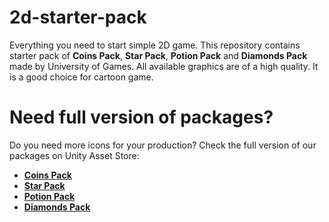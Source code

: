 # 2d-starter-pack
Everything you need to start simple 2D game. This repository contains starter pack of <b>Coins Pack</b>, <b>Star Pack</b>, <b>Potion Pack</b> and <b>Diamonds Pack</b> made by University of Games. All available graphics are of a high quality. It is a good choice for cartoon game.

# Need full version of packages?
Do you need more icons for your production? Check the full version of our packages on Unity Asset Store:

- <b>[Coins Pack](https://assetstore.unity.com/packages/2d/gui/icons/coins-pack-2d-sprites-80139)</b>
- <b>[Star Pack](https://assetstore.unity.com/packages/2d/gui/icons/stars-pack-2d-sprites-80143)</b>
- <b>[Potion Pack](https://assetstore.unity.com/packages/2d/gui/icons/potion-pack-2d-sprites-80142)</b>
- <b>[Diamonds Pack](https://assetstore.unity.com/packages/2d/gui/icons/diamonds-pack-2d-sprites-80140)</b>



